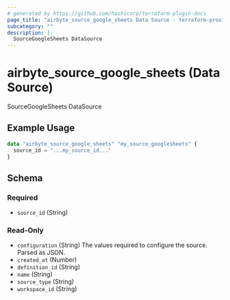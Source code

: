```yaml
---
# generated by https://github.com/hashicorp/terraform-plugin-docs
page_title: "airbyte_source_google_sheets Data Source - terraform-provider-airbyte"
subcategory: ""
description: |-
  SourceGoogleSheets DataSource
---
```


# airbyte_source_google_sheets (Data Source)

SourceGoogleSheets DataSource

## Example Usage

```terraform
data "airbyte_source_google_sheets" "my_source_googlesheets" {
  source_id = "...my_source_id..."
}
```

<!-- schema generated by tfplugindocs -->
## Schema

### Required

- `source_id` (String)

### Read-Only

- `configuration` (String) The values required to configure the source. Parsed as JSON.
- `created_at` (Number)
- `definition_id` (String)
- `name` (String)
- `source_type` (String)
- `workspace_id` (String)
